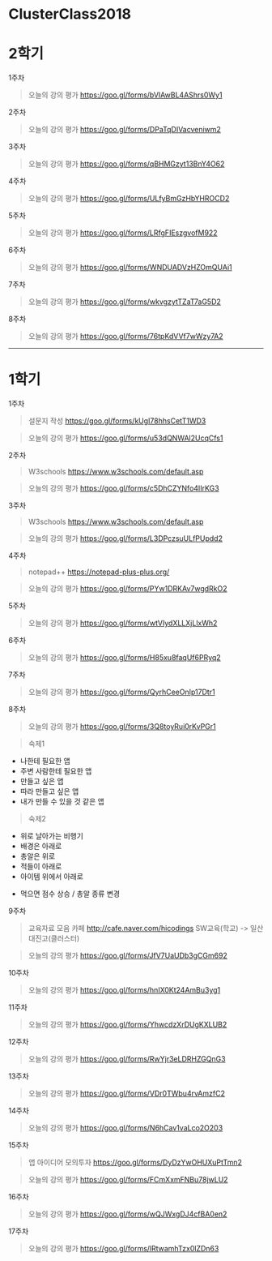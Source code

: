 # ClusterClass2018
# 2학기
1주차
>오늘의 강의 평가
https://goo.gl/forms/bVIAwBL4AShrs0Wy1

2주차
>오늘의 강의 평가
https://goo.gl/forms/DPaTqDIVacveniwm2

3주차
>오늘의 강의 평가
https://goo.gl/forms/qBHMGzyt13BnY4O62

4주차
>오늘의 강의 평가
https://goo.gl/forms/ULfyBmGzHbYHROCD2

5주차
>오늘의 강의 평가
https://goo.gl/forms/LRfgFIEszgvofM922

6주차
>오늘의 강의 평가
https://goo.gl/forms/WNDUADVzHZOmQUAi1

7주차
>오늘의 강의 평가
https://goo.gl/forms/wkvgzytTZaT7aG5D2

8주차
>오늘의 강의 평가
https://goo.gl/forms/76tpKdVVf7wWzy7A2





------

# 1학기
1주차
>설문지 작성
https://goo.gl/forms/kUgI78hhsCetT1WD3

>오늘의 강의 평가
https://goo.gl/forms/u53dQNWAl2UcqCfs1

2주차
>W3schools
https://www.w3schools.com/default.asp

>오늘의 강의 평가
https://goo.gl/forms/c5DhCZYNfo4IIrKG3

3주차
>W3schools
https://www.w3schools.com/default.asp

>오늘의 강의 평가
https://goo.gl/forms/L3DPczsuULfPUpdd2

4주차
>notepad++
https://notepad-plus-plus.org/

>오늘의 강의 평가
https://goo.gl/forms/PYw1DRKAv7wgdRkO2

5주차
>오늘의 강의 평가
https://goo.gl/forms/wtVIydXLLXjLlxWh2

6주차
>오늘의 강의 평가
https://goo.gl/forms/H85xu8faqUf6PRyq2

7주차
>오늘의 강의 평가
https://goo.gl/forms/QyrhCeeOnIp17Dtr1

8주차
>오늘의 강의 평가
https://goo.gl/forms/3Q8toyRui0rKvPGr1

>숙제1
  * 나한테 필요한 앱
  * 주변 사람한테 필요한 앱
  * 만들고 싶은 앱
  * 따라 만들고 싶은 앱
  * 내가 만들 수 있을 것 같은 앱
>숙제2
  * 위로 날아가는 비행기
  * 배경은 아래로
  * 총알은 위로
  * 적들이 아래로
  * 아이템 위에서 아래로
  + 먹으면 점수 상승 / 총알 종류 변경

9주차
>교육자료 모음 카페
http://cafe.naver.com/hicodings
SW교육(학교) -> 일산대진고(클러스터)

>오늘의 강의 평가
https://goo.gl/forms/JfV7UaUDb3gCGm692

10주차
>오늘의 강의 평가
https://goo.gl/forms/hnIX0Kt24AmBu3yg1

11주차
>오늘의 강의 평가
https://goo.gl/forms/YhwcdzXrDUgKXLUB2

12주차
>오늘의 강의 평가
https://goo.gl/forms/RwYjr3eLDRHZGQnG3

13주차
>오늘의 강의 평가
https://goo.gl/forms/VDr0TWbu4rvAmzfC2

14주차
>오늘의 강의 평가
https://goo.gl/forms/N6hCav1vaLco2O203

15주차
>앱 아이디어 모의투자
https://goo.gl/forms/DyDzYwOHUXuPtTmn2

>오늘의 강의 평가
https://goo.gl/forms/FCmXxmFNBu78jwLU2

16주차
>오늘의 강의 평가
https://goo.gl/forms/wQJWxgDJ4cfBA0en2

17주차
>오늘의 강의 평가
https://goo.gl/forms/lRtwamhTzx0lZDn63

